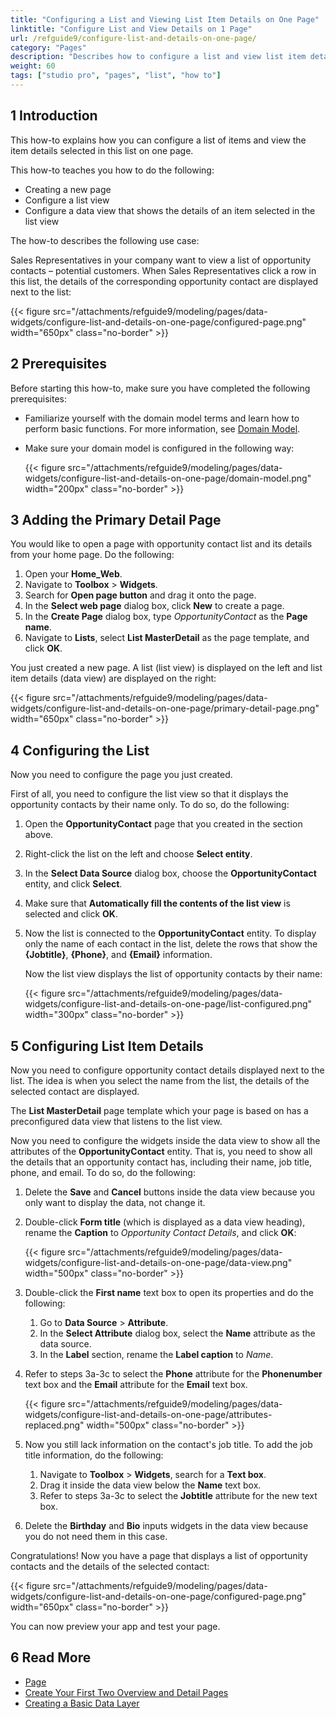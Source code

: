 ```yaml
---
title: "Configuring a List and Viewing List Item Details on One Page"
linktitle: "Configure List and View Details on 1 Page"
url: /refguide9/configure-list-and-details-on-one-page/
category: "Pages"
description: "Describes how to configure a list and view list item details on one page in Mendix Studio Pro."
weight: 60
tags: ["studio pro", "pages", "list", "how to"]
---
```


## 1 Introduction 

This how-to explains how you can configure a list of items and view the item details selected in this list on one page. 

This how-to teaches you how to do the following:

* Creating a new page
* Configure a list view
* Configure a data view that shows the details of an item selected in the list view

The how-to describes the following use case: 

Sales Representatives in your company want to view a list of opportunity contacts – potential customers. When Sales Representatives click a row in this list, the details of the corresponding opportunity contact are displayed next to the list:

{{< figure src="/attachments/refguide9/modeling/pages/data-widgets/configure-list-and-details-on-one-page/configured-page.png" width="650px" class="no-border" >}}

## 2 Prerequisites

Before starting this how-to, make sure you have completed the following prerequisites:

* Familiarize yourself with the domain model terms and learn how to perform basic functions. For more information, see [Domain Model](/refguide9/domain-model/).
* Make sure your domain model is configured in the following way:

    {{< figure src="/attachments/refguide9/modeling/pages/data-widgets/configure-list-and-details-on-one-page/domain-model.png" width="200px" class="no-border" >}}

## 3 Adding the Primary Detail Page

You would like to open a page with opportunity contact list and its details from your home page. Do the following:

1. Open your **Home_Web**. 
2. Navigate to **Toolbox** > **Widgets**.
3. Search for **Open page button** and drag it onto the page.
4. In the **Select web page** dialog box, click **New** to create a page.
5. In the **Create Page** dialog box,  type *OpportunityContact* as the **Page name**.
6. Navigate to **Lists**, select **List MasterDetail** as the page template, and click **OK**.

You just created a new page. A list (list view) is displayed on the left and list item details (data view) are displayed on the right:

{{< figure src="/attachments/refguide9/modeling/pages/data-widgets/configure-list-and-details-on-one-page/primary-detail-page.png" width="650px" class="no-border" >}} 

## 4 Configuring the List

Now you need to configure the page you just created. 

First of all, you need to configure the list view so that it displays the opportunity contacts by their name only. To do so, do the following:

1. Open the **OpportunityContact** page that you created in the section above.
2. Right-click the list on the left and choose **Select entity**.
3. In the **Select Data Source** dialog box, choose the **OpportunityContact** entity, and click **Select**.
4. Make sure that **Automatically fill the contents of the list view** is selected and click **OK**.
5. Now the list is connected to the **OpportunityContact** entity. To display only the name of each contact in the list, delete the rows that show the **{Jobtitle}**, **{Phone}**, and **{Email}** information.

    Now the list view displays the list of opportunity contacts by their name:

    {{< figure src="/attachments/refguide9/modeling/pages/data-widgets/configure-list-and-details-on-one-page/list-configured.png" width="300px" class="no-border" >}} 

## 5 Configuring List Item Details

Now you need to configure opportunity contact details displayed next to the list. The idea is when you select the name from the list, the details of the selected contact are displayed. 

The **List MasterDetail** page template which your page is based on has a preconfigured data view that listens to the list view.

Now you need to configure the widgets inside the data view to show all the attributes of the **OpportunityContact** entity. That is, you need to show all the details that an opportunity contact has, including their name, job title, phone, and email. To do so, do the following:

1. Delete the **Save** and **Cancel** buttons inside the data view because you only want to display the data, not change it.
2. Double-click **Form title** (which is displayed as a data view heading), rename the **Caption** to *Opportunity Contact Details*, and click **OK**:

    {{< figure src="/attachments/refguide9/modeling/pages/data-widgets/configure-list-and-details-on-one-page/data-view.png" width="500px" class="no-border" >}}

3. Double-click the **First name** text box to open its properties and do the following:

    1. Go to **Data Source** > **Attribute**. 
    2. In the **Select Attribute** dialog box, select the **Name** attribute as the data source.
    3. In the **Label** section, rename the **Label caption** to *Name*.

4. Refer to steps 3a-3c to select the **Phone** attribute for the **Phonenumber** text box and the **Email** attribute for the **Email** text box.

    {{< figure src="/attachments/refguide9/modeling/pages/data-widgets/configure-list-and-details-on-one-page/attributes-replaced.png" width="500px" class="no-border" >}}

5. Now you still lack information on the contact's job title. To add the job title information, do the following:

    1. Navigate to **Toolbox** > **Widgets**, search for a **Text box**.
    2. Drag it inside the data view below the **Name** text box.
    3. Refer to steps 3a-3c to select the **Jobtitle** attribute for the new text box.

6. Delete the **Birthday** and **Bio** inputs widgets in the data view because you do not need them in this case.

Congratulations! Now you have a page that displays a list of opportunity contacts and the details of the selected contact:

{{< figure src="/attachments/refguide9/modeling/pages/data-widgets/configure-list-and-details-on-one-page/configured-page.png" width="650px" class="no-border" >}}

You can now preview your app and test your page.

## 6 Read More

* [Page](/refguide9/page/)
* [Create Your First Two Overview and Detail Pages](/howto9/front-end/create-your-first-two-overview-and-detail-pages/)
* [Creating a Basic Data Layer](/refguide9/create-a-basic-data-layer/)
